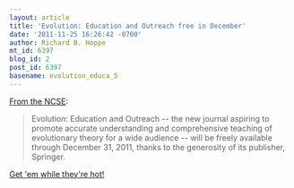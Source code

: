 ```yaml
---
layout: article
title: 'Evolution: Education and Outreach free in December'
date: '2011-11-25 16:26:42 -0700'
author: Richard B. Hoppe
mt_id: 6397
blog_id: 2
post_id: 6397
basename: evolution_educa_5
---
```

[From the NCSE](http://ncse.com/news/2011/11/evolution-education-outreach-free-006964):

> Evolution: Education and Outreach -- the new journal aspiring to promote accurate understanding and comprehensive teaching of evolutionary theory for a wide audience -- will be freely available through December 31, 2011, thanks to the generosity of its publisher, Springer.

[Get 'em while they're hot!](http://www.springerlink.com/content/120878/)

